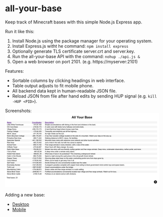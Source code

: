 # all-your-base
Keep track of Minecraft bases with this simple Node.js Express app.

Run it like this:
1. Install Node.js using the package manager for your operating system.
2. Install Express.js witht he command: `npm install express`
3. Optionally generate TLS certificate server.crt and server.key.
4. Run the all-your-base API with the command: `nohup ./api.js &`
5. Open a web browser on port 2101. (e.g. https://myserver:2101)

Features:
* Sortable columns by clicking headings in web interface.
* Table output adjusts to fit mobile phone.
* All backend data kept in human-readable JSON file.
* Reload JSON from file after hand edits by sending HUP signal (e.g. `kill -HUP <PID>`).

Screenshots:
![Screenshot](doc/screenshot.png)

Adding a new base:
* [Desktop](doc/add-base-desktop.png)
* [Mobile](doc/add-base-mobile.png)
